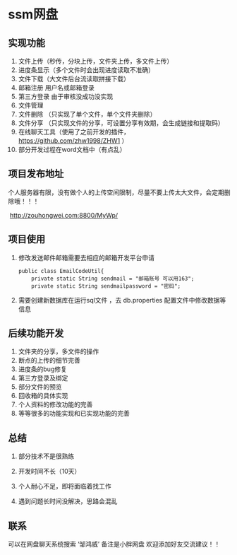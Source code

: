 # ssm网盘

## 实现功能

1. 文件上传（秒传，分块上传，文件夹上传，多文件上传）
2. 进度条显示（多个文件时会出现进度读取不准确）
3. 文件下载（大文件后台流读取拼接下载）
4. 邮箱注册    用户名或邮箱登录  
5. 第三方登录 由于审核没成功没实现
6. 文件管理 
7. 文件删除  （只实现了单个文件，单个文件夹删除）
8. 文件分享 （只实现文件的分享，可设置分享有效期，会生成链接和提取码）
9. 在线聊天工具（使用了之前开发的插件，<https://github.com/zhw1998/ZHW1>  ）
10. 部分开发过程在word文档中（有点乱）



## 项目发布地址

​	个人服务器有限，没有做个人的上传空间限制，尽量不要上传太大文件，会定期删除哦！！！

​	 <http://zouhongwei.com:8800/MyWp/> 



## 项目使用

1. 修改发送邮件邮箱需要去相应的邮箱开发平台申请

   ```
   public class EmailCodeUtil{
       private static String sendmail = "邮箱账号 可以用163";
       private static String sendmailpassword = "密码";
   
   ```

2. 需要创建新数据库在运行sql文件 ，去   db.properties  配置文件中修改数据等信息


## 后续功能开发
   1. 文件夹的分享，多文件的操作
   2. 断点的上传的细节完善
   3. 进度条的bug修复
   4. 第三方登录及绑定
   5. 部分文件的预览
   6. 回收箱的具体实现
   7. 个人资料的修改功能的完善
   8. 等等很多的功能实现和已实现功能的完善
## 总结

1. 部分技术不是很熟练

2. 开发时间不长（10天）

3. 个人耐心不足，即将面临着找工作

4. 遇到问题长时间没解决，思路会混乱

   
## 联系
可以在网盘聊天系统搜索 ‘邹鸿威’   备注是小胖网盘 
欢迎添加好友交流建议！！
